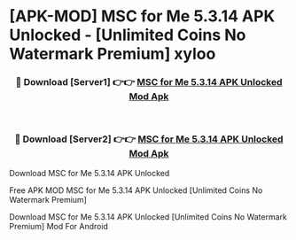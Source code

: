 # [APK-MOD] MSC for Me 5.3.14 APK Unlocked - [Unlimited Coins No Watermark Premium] xyloo



<div align="center">
<h3>🔴 Download [Server1] 👉👉 <a href="https://momento.my/?title=MSC_for_Me_5.3.14_APK_Unlocked">MSC for Me 5.3.14 APK Unlocked Mod Apk</a></h3><br>

<h3>🔴 Download [Server2] 👉👉 <a href="https://momento.my/?title=MSC_for_Me_5.3.14_APK_Unlocked">MSC for Me 5.3.14 APK Unlocked Mod Apk</a></h3>
</div>



Download MSC for Me 5.3.14 APK Unlocked 

Free APK MOD MSC for Me 5.3.14 APK Unlocked [Unlimited Coins No Watermark Premium]

Download MSC for Me 5.3.14 APK Unlocked [Unlimited Coins No Watermark Premium] Mod For Android
